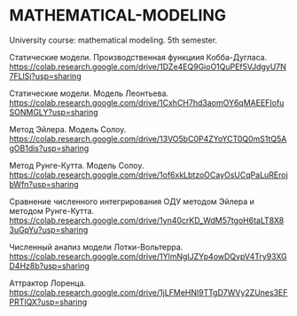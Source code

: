 # MATHEMATICAL-MODELING
University course: mathematical modeling. 5th semester.

Статические модели. Производственная функциия Кобба-Дугласа.
https://colab.research.google.com/drive/1DZe4EQ9GioO1QuPEf5VJdgyU7N7FLlSj?usp=sharing

Статические модели. Модель Леонтьева.
https://colab.research.google.com/drive/1CxhCH7hd3aomOY6qMAEEFIofuSONMGLY?usp=sharing

Метод Эйлера. Модель Солоу.
https://colab.research.google.com/drive/13VO5bC0P4ZYoYCT0Q0mS1tQ5AgOB1dis?usp=sharing

Метод Рунге-Кутта. Модель Солоу.
https://colab.research.google.com/drive/1of6xkLbtzoOCayOsUCqPaLuRErojbWfn?usp=sharing

Сравнение численного интегрирования ОДУ  методом Эйлера и методом Рунге-Кутта.
https://colab.research.google.com/drive/1yn40crKD_WdM57tgoH6taLT8X83uGpYu?usp=sharing

Численный анализ модели Лотки-Вольтерра.
https://colab.research.google.com/drive/1YlmNgIJZYp4owDQvpV4Try93XGD4Hz8b?usp=sharing

Аттрактор Лоренца.
https://colab.research.google.com/drive/1jLFMeHNl9TTgD7WVy2ZUnes3EFPRTlQX?usp=sharing

